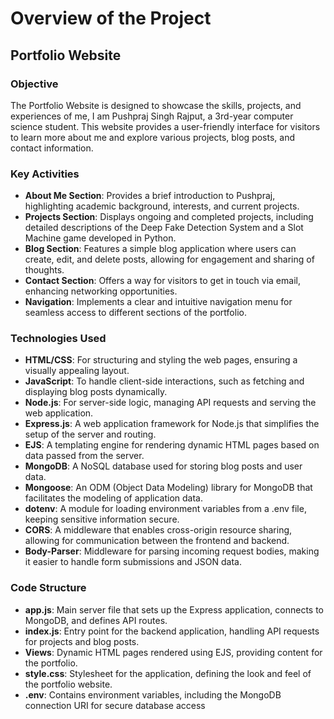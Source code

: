 # Overview of the Project

## Portfolio Website

### Objective
The Portfolio Website is designed to showcase the skills, projects, and experiences of me, I am Pushpraj Singh Rajput, a 3rd-year computer science student. This website provides a user-friendly interface for visitors to learn more about me and explore various projects, blog posts, and contact information.

### Key Activities
- **About Me Section**: Provides a brief introduction to Pushpraj, highlighting academic background, interests, and current projects.
- **Projects Section**: Displays ongoing and completed projects, including detailed descriptions of the Deep Fake Detection System and a Slot Machine game developed in Python.
- **Blog Section**: Features a simple blog application where users can create, edit, and delete posts, allowing for engagement and sharing of thoughts.
- **Contact Section**: Offers a way for visitors to get in touch via email, enhancing networking opportunities.
- **Navigation**: Implements a clear and intuitive navigation menu for seamless access to different sections of the portfolio.

### Technologies Used
- **HTML/CSS**: For structuring and styling the web pages, ensuring a visually appealing layout.
- **JavaScript**: To handle client-side interactions, such as fetching and displaying blog posts dynamically.
- **Node.js**: For server-side logic, managing API requests and serving the web application.
- **Express.js**: A web application framework for Node.js that simplifies the setup of the server and routing.
- **EJS**: A templating engine for rendering dynamic HTML pages based on data passed from the server.
- **MongoDB**: A NoSQL database used for storing blog posts and user data.
- **Mongoose**: An ODM (Object Data Modeling) library for MongoDB that facilitates the modeling of application data.
- **dotenv**: A module for loading environment variables from a .env file, keeping sensitive information secure.
- **CORS**: A middleware that enables cross-origin resource sharing, allowing for communication between the frontend and backend.
- **Body-Parser**: Middleware for parsing incoming request bodies, making it easier to handle form submissions and JSON data.

### Code Structure
- **app.js**: Main server file that sets up the Express application, connects to MongoDB, and defines API routes.
- **index.js**: Entry point for the backend application, handling API requests for projects and blog posts.
- **Views**: Dynamic HTML pages rendered using EJS, providing content for the portfolio.
- **style.css**: Stylesheet for the application, defining the look and feel of the portfolio website.
- **.env**: Contains environment variables, including the MongoDB connection URI for secure database access
